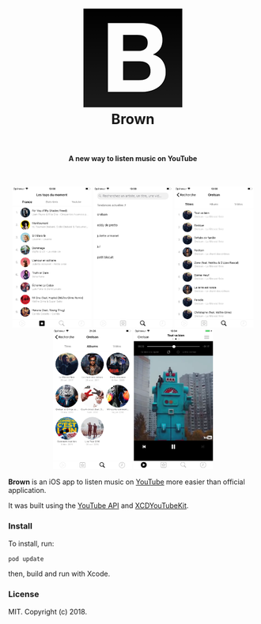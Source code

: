 <h1 align="center">
  <br>
  <a href="https://watsi.org"><img src="0.png" alt="Brown" width="200"></a>
  <br>
  Brown
  <br>
  <br>
</h1>

<h4 align="center">A new way to listen music on YouTube</h4>

<br>

<p align="center">
  <img src="1.png" width="160"/>
  <img src="2.png" width="160"/>
  <img src="3.png" width="160"/>
  <img src="4.png" width="160"/>
  <img src="5.png" width="160"/>
</p>

**Brown** is an iOS app to listen music on [YouTube](https://www.youtube.com/) more easier than official application.

It was built using the [YouTube API](https://developers.google.com/youtube/) and [XCDYouTubeKit](https://github.com/0xced/XCDYouTubeKit).

### Install

To install, run:

```bash
pod update
```

then, build and run with Xcode.

### License

MIT. Copyright (c) 2018.
